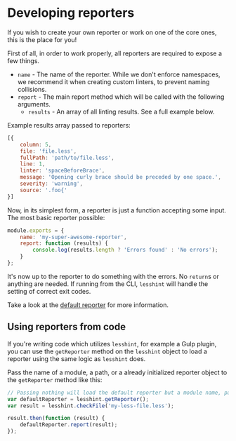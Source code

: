 # Developing reporters
If you wish to create your own reporter or work on one of the core ones, this is the place for you!

First of all, in order to work properly, all reporters are required to expose a few things.
* `name` - The name of the reporter. While we don't enforce namespaces, we recommend it when creating custom linters, to prevent naming collisions.
* `report` - The main report method which will be called with the following arguments.
    * `results` - An array of all linting results. See a full example below.

Example results array passed to reporters:
```js
[{
    column: 5,
    file: 'file.less',
    fullPath: 'path/to/file.less',
    line: 1,
    linter: 'spaceBeforeBrace',
    message: 'Opening curly brace should be preceded by one space.',
    severity: 'warning',
    source: '.foo{'
}]
```

Now, in its simplest form, a reporter is just a function accepting some input. The most basic reporter possible:
```js
module.exports = {
    name: 'my-super-awesome-reporter',
    report: function (results) {
        console.log(results.length ? 'Errors found' : 'No errors');
    }
};
```

It's now up to the reporter to do something with the errors. No `return`s or anything are needed. If running from the CLI, `lesshint` will handle the setting of correct exit codes.

Take a look at the [default reporter](https://github.com/lesshint/lesshint/blob/master/lib/reporters/default.js) for more information.

## Using reporters from code
If you're writing code which utilizes `lesshint`, for example a Gulp plugin, you can use the `getReporter` method on the `lesshint` object to load a reporter using the same logic as `lesshint` does.

Pass the name of a module, a path, or a already initialized reporter object to the `getReporter` method like this:

```js
// Passing nothing will load the default reporter but a module name, path, or reporter object could be passed instead.
var defaultReporter = lesshint.getReporter();
var result = lesshint.checkFile('my-less-file.less');

result.then(function (result) {
    defaultReporter.report(result);
});
```
